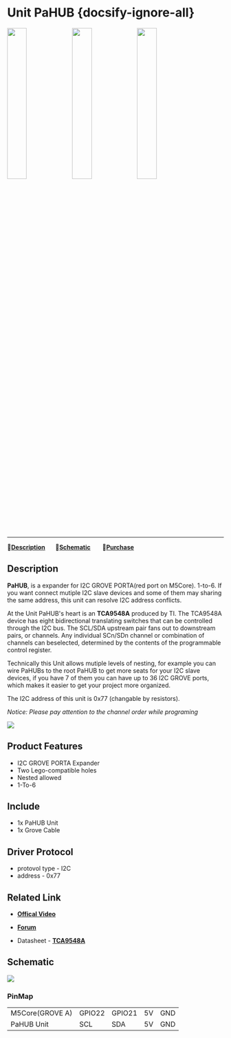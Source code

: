# Unit PaHUB {docsify-ignore-all}

<img src="assets/img/product_pics/unit/pahub/pahub_p1.png" width="30%" height="30%"><img src="assets/img/product_pics/unit/pahub/pahub_p3.png" width="30%" height="30%"><img src="assets/img/product_pics/unit/pahub/pahub_grove_a.png" width="30%" height="30%">

***

:memo:**[Description](#Description)**&nbsp;&nbsp;&nbsp;&nbsp;&nbsp;&nbsp;:electric_plug:**[Schematic](#Schematic)** &nbsp;&nbsp;&nbsp;&nbsp;&nbsp;&nbsp;🛒**[Purchase](https://www.aliexpress.com/item/New-Arrival-M5Stack-Official-I2C-Hub-1-to-6-Expansion-Grove-I2C-Interface-for-Arduino-Blockly/32998974179.html?gps-id=pcStoreJustForYou&scm=1007.23125.122752.0&scm_id=1007.23125.122752.0&scm-url=1007.23125.122752.0&pvid=0cd77ea5-52b2-4aa7-856b-0dd4e43ee0d1&spm=a2g1y.12024536.smartJustForYou_39076158.12)**

<!-- :memo:**[Description](#Description)**&nbsp;&nbsp;&nbsp;&nbsp;&nbsp;&nbsp;:octocat:**[Example](#Example)**&nbsp;&nbsp;&nbsp;&nbsp;&nbsp;&nbsp; :electric_plug:**[Schematic](#Schematic)** &nbsp;&nbsp;&nbsp;&nbsp;&nbsp;&nbsp;🛒**[Purchase](https://www.aliexpress.com/item/New-Arrival-M5Stack-Official-I2C-Hub-1-to-6-Expansion-Grove-I2C-Interface-for-Arduino-Blockly/32998974179.html?gps-id=pcStoreJustForYou&scm=1007.23125.122752.0&scm_id=1007.23125.122752.0&scm-url=1007.23125.122752.0&pvid=0cd77ea5-52b2-4aa7-856b-0dd4e43ee0d1&spm=a2g1y.12024536.smartJustForYou_39076158.12)** -->

<!-- https://item.taobao.com/item.htm?spm=a1z10.1-c.w4004-21234898041.9.1a312307NvDLCF&id=590738436768 -->

## Description

**PaHUB**, is a expander for I2C GROVE PORTA(red port on M5Core). 1-to-6. If you want connect mutiple I2C slave devices and some of them may sharing the same address, this unit can resolve I2C address conflicts.

At the Unit PaHUB's heart is an **TCA9548A** produced by TI. The TCA9548A device has eight bidirectional translating switches that can be controlled through the I2C bus. The SCL/SDA upstream pair fans out to downstream pairs, or channels. Any individual SCn/SDn channel or combination of channels can beselected, determined by the contents of the
programmable control register.

Technically this Unit allows mutiple levels of nesting, for example you can wire PaHUBs to the root PaHUB to get more seats for your I2C slave devices, if you have 7 of them you can have up to 36 I2C GROVE ports, which makes it easier to get your project more organized.

The I2C address of this unit is 0x77 (changable by resistors).

*Notice: Please pay attention to the channel order while programing*

<img src="assets/img/product_pics/unit/pahub/pahub_p2.png">

## Product Features

- I2C GROVE PORTA Expander
- Two Lego-compatible holes
- Nested allowed
- 1-To-6

## Include

- 1x PaHUB Unit
- 1x Grove Cable

<!-- ## Application

- Fruit piano

<img src="assets/img/product_pics/unit/M5GO_Unit_makey_05.png" width="40%" height="40%"> -->

## Driver Protocol

<!-- - Driver firmware - -->

<!-- - Test code - -->
- protovol type - I2C
- address - 0x77

## Related Link

- **[Offical Video](https://www.youtube.com/channel/UCozgFVglWYQXbvTmGyS739w)**

- **[Forum](http://forum.m5stack.com/)**

- Datasheet - **[TCA9548A](http://www.ti.com/lit/ds/symlink/tca9548a.pdf)**

<!-- ## Example

### 1. Arduino IDE

*The code below is incomplete. To get complete code, please click [here](https://github.com/m5stack/M5-ProductExampleCodes/tree/master/Unit/Makey_NewVersion/Arduino/Makey_new_version).*

```arduino
#include <M5Stack.h>
#include <Wire.h>

// initialization
M5.begin();
pinMode(21, INPUT); pinMode(22, INPUT);
Wire.begin();// Init I2C

// read data
Wire.requestFrom(MAKEY_ADDR, 2);
while (Wire.available()) {
  Key1 = Wire.read();//read data from MAKEY
  Key2 = Wire.read();//read data from MAKEY
  tone_key = (Key2<<8) | Key1;// the following picture will explain "tone_key"
}
```

<img src="assets/img/product_pics/unit/unit_example/MAKEY/tone_key_pitch_zh_CN.png">

<img src="assets/img/product_pics/unit/M5GO_Unit_makey_04.png" width="30%" height="30%">

### 2. UIFlow

*To get complete code, please click [here](https://github.com/m5stack/M5-ProductExampleCodes/tree/master/Unit/Makey_NewVersion/UIFlow).*

<img src="assets/img/product_pics/unit/unit_example/MAKEY/example_unit_makey_02.png"> -->

## Schematic

<img src="assets/img/product_pics/unit/pahub/sch_pahub.png">

### PinMap

<table>
 <tr><td>M5Core(GROVE A)</td><td>GPIO22</td><td>GPIO21</td><td>5V</td><td>GND</td></tr>
 <tr><td>PaHUB Unit</td><td>SCL</td><td>SDA</td><td>5V</td><td>GND</td></tr>
</table>

<!--
<img src="assets/img/product_pics/unit/M5GO_Unit_makey_03.png" width="30%" height="30%"> -->